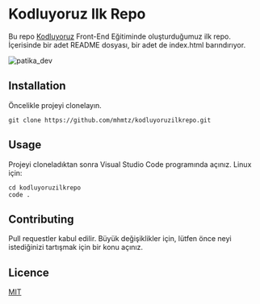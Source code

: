 # Kodluyoruz Ilk Repo
Bu repo [Kodluyoruz](https://www.kodluyoruz.org/) Front-End Eğitiminde oluşturduğumuz ilk repo. İçerisinde bir adet README dosyası, bir adet de index.html barındırıyor.

![patika_dev](https://lh3.googleusercontent.com/blogger_img_proxy/ABLy4EwSP6yKMGH5_zaQC-flkko7qSl844yE6Kl8zssykWk430Q4whVyRf7ftxmc2vcOYnkWGer2si7cddWyh5aJhiIPAla9iY5T4S_HMkBIsvp5Nw3T1UuVLhKAqs0c96tkgdDDakNV1U4OybqFJheO72J_KlYH9dxKkeGzYoXxpkYdzJ8i_a-746EFWgJzvPFHPg=w600-h300-p-k-no-nu)

## Installation
Öncelikle projeyi clonelayın. 

`
git clone https://github.com/mhmtz/kodluyoruzilkrepo.git
`

## Usage
Projeyi cloneladıktan sonra Visual Studio Code programında açınız.
Linux için:
```
cd kodluyoruzilkrepo
code .
```
## Contributing
Pull requestler kabul edilir. Büyük değişiklikler için, lütfen önce neyi istediğinizi tartışmak için bir konu açınız.

## Licence
[MIT](https://opensource.org/licenses/MIT)
